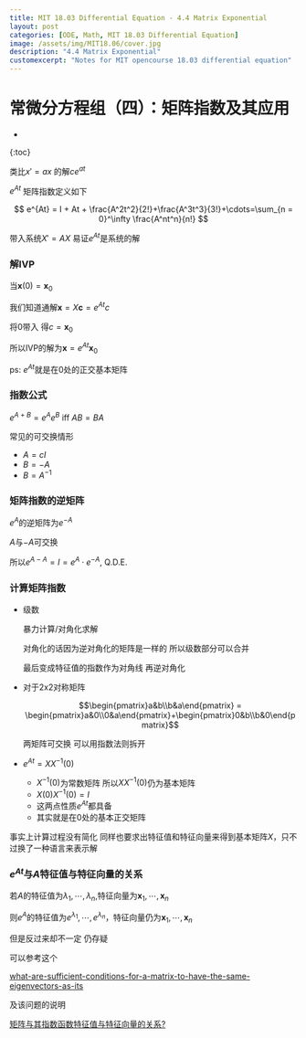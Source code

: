 ```yaml
---
title: MIT 18.03 Differential Equation - 4.4 Matrix Exponential
layout: post
categories: [ODE, Math, MIT 18.03 Differential Equation]
image: /assets/img/MIT18.06/cover.jpg
description: "4.4 Matrix Exponential"
customexcerpt: "Notes for MIT opencourse 18.03 differential equation"
---
```


# 常微分方程组（四）：矩阵指数及其应用

* 
{:toc}



类比$x' = ax$ 的解$ce^{at}$

$e^{At}$ 矩阵指数定义如下

$$
e^{At} = I + At + \frac{A^2t^2}{2!}+\frac{A^3t^3}{3!}+\cdots=\sum_{n = 0}^\infty \frac{A^nt^n}{n!}
$$

带入系统$X' = AX$ 易证$e^{At}$是系统的解

### 解IVP

当$\textbf{x}(0) = \textbf{x}_0$

我们知道通解$\textbf{x} = X\textbf{c} = e^{At}c$

将0带入 得$c = \textbf{x}_0$

所以IVP的解为$\textbf{x} = e^{At}\textbf{x}_0$

ps: $e^{At}$就是在0处的正交基本矩阵

### 指数公式

$e^{A+B} = e^{A}e^{B}$ iff $AB = BA$

常见的可交换情形

- $A = cI$
- $B = -A$
- $B = A^{-1}$

### 矩阵指数的逆矩阵

$e^{A}$的逆矩阵为$e^{-A}$

$A$与$-A$可交换

所以$e^{A-A} = I = e^{A}\cdot e^{-A}$,	Q.D.E.

### 计算矩阵指数

- 级数

  暴力计算/对角化求解

  对角化的话因为逆对角化的矩阵是一样的 所以级数部分可以合并

  最后变成特征值的指数作为对角线 再逆对角化

- 对于2x2对称矩阵

  $$\begin{pmatrix}a&b\\b&a\end{pmatrix} = \begin{pmatrix}a&0\\0&a\end{pmatrix}+\begin{pmatrix}0&b\\b&0\end{pmatrix}$$

  两矩阵可交换 可以用指数法则拆开

- $e^{At} = XX^{-1}(0)$
  - $X^{-1}(0)$为常数矩阵 所以$XX^{-1}(0)$仍为基本矩阵
  - $X(0)X^{-1}(0) = I$
  - 这两点性质$e^{At}$都具备
  - 其实就是在0处的基本正交矩阵

事实上计算过程没有简化 同样也要求出特征值和特征向量来得到基本矩阵$X$，只不过换了一种语言来表示解

### $e^{At}$与$A$特征值与特征向量的关系

若$A$的特征值为$\lambda_1,\cdots,\lambda_n$,特征向量为$\textbf{x}_1,\cdots,\textbf{x}_n$

则$e^A$的特征值为$e^{\lambda_1},\cdots,e^{\lambda_n}$，特征向量仍为$\textbf{x}_1,\cdots,\textbf{x}_n$

但是反过来却不一定 仍存疑

可以参考这个

[what-are-sufficient-conditions-for-a-matrix-to-have-the-same-eigenvectors-as-its](https://math.stackexchange.com/questions/540248/what-are-sufficient-conditions-for-a-matrix-to-have-the-same-eigenvectors-as-its?rq=1)

及该问题的说明

[矩阵与其指数函数特征值与特征向量的关系?](https://www.zhihu.com/question/368792164)